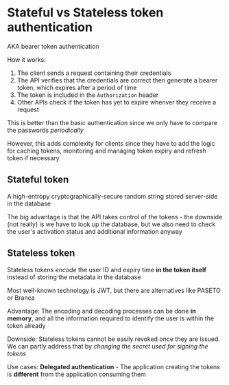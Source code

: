 # Stateful vs Stateless token authentication

AKA bearer token authentication

How it works:

1. The client sends a request containing their credentials
2. The API verifies that the credentials are correct then generate a bearer token, which expires after a period of time
3. The token is included in the `Authorization` header
4. Other APIs check if the token has yet to expire whenver they receive a request

This is better than the basic authentication since we only have to compare the passwords _periodically_

However, this adds complexity for clients since they have to add the logic for caching tokens, monitoring and managing token expiry and refresh token if necessary

## Stateful token

A high-entropy cryptographically-secure random string stored server-side in the database

The big advantage is that the API takes control of the tokens - the downside (not really) is we have to look up the database, but we also need to check the user's activation status and additional information anyway

## Stateless token

Stateless tokens _encode_ the user ID and expiry time **in the token itself** instead of storing the metadata in the database

Most well-known technology is JWT, but there are alternatives like PASETO or Branca

Advantage: The encoding and decoding processes can be done **in memory**, and all the information required to identify the user is within the token already

Downside: Stateless tokens cannot be easily revoked once they are issued. We can partly address that by _changing the secret used for signing the tokens_

Use cases: **Delegated authentication** - The application creating the tokens is **different** from the application consuming them
